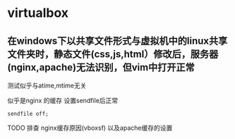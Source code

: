 # virtualbox

## 在windows下以共享文件形式与虚拟机中的linux共享文件夹时，静态文件(css,js,html）修改后，服务器(nginx,apache)无法识别，但vim中打开正常
测试似乎与atime,mtime无关

似乎是nginx 的缓存
设置sendfile后正常
```nginx
sendfile off;
```
TODO 排查 nginx缓存原因(vboxsf) 以及apache缓存的设置
